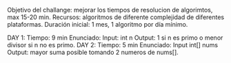 Objetivo del challange: mejorar los tiempos de resolucion de algorimtos, max 15-20 min.
Recursos: algoritmos de diferente complejidad de diferentes plataformas.
Duración inicial: 1 mes, 1 algoritmo por día mínimo.

DAY 1: Tiempo: 9 min Enunciado: Input: int n  Output: 1 si n es primo o menor divisor si n no es primo. 
DAY 2: Tiempo: 5 min Enunciado: Input int[] nums Output: mayor suma posible tomando 2 numeros de nums[].